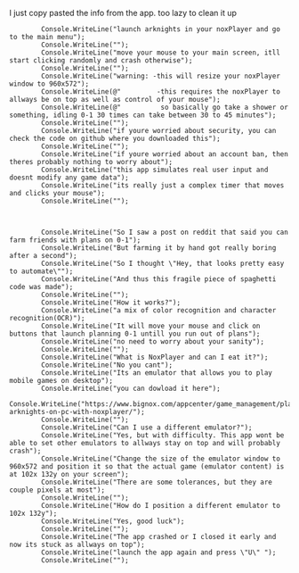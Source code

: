 I just copy pasted the info from the app. too lazy to clean it up


            Console.WriteLine("launch arknights in your noxPlayer and go to the main menu");
            Console.WriteLine("");
            Console.WriteLine("move your mouse to your main screen, itll start clicking randomly and crash otherwise");
            Console.WriteLine("");
            Console.WriteLine("warning: -this will resize your noxPlayer window to 960x572");
            Console.WriteLine(@"         -this requires the noxPlayer to allways be on top as well as control of your mouse");
            Console.WriteLine(@"          so basically go take a shower or something, idling 0-1 30 times can take between 30 to 45 minutes");
            Console.WriteLine("");
            Console.WriteLine("if youre worried about security, you can check the code on github where you downloaded this");
            Console.WriteLine("");
            Console.WriteLine("if youre worried about an account ban, then theres probably nothing to worry about");
            Console.WriteLine("this app simulates real user input and doesnt modify any game data");
            Console.WriteLine("its really just a complex timer that moves and clicks your mouse");
            Console.WriteLine("");
            
            
            
            Console.WriteLine("So I saw a post on reddit that said you can farm friends with plans on 0-1");
            Console.WriteLine("But farming it by hand got really boring after a second");
            Console.WriteLine("So I thought \"Hey, that looks pretty easy to automate\"");
            Console.WriteLine("And thus this fragile piece of spaghetti code was made");
            Console.WriteLine("");
            Console.WriteLine("How it works?");
            Console.WriteLine("a mix of color recognition and character recognition(OCR)");
            Console.WriteLine("It will move your mouse and click on buttons that launch planning 0-1 untill you run out of plans");
            Console.WriteLine("no need to worry about your sanity");
            Console.WriteLine("");
            Console.WriteLine("What is NoxPlayer and can I eat it?");
            Console.WriteLine("No you cant");
            Console.WriteLine("Its an emulator that allows you to play mobile games on desktop");
            Console.WriteLine("you can dowload it here");
            Console.WriteLine("https://www.bignox.com/appcenter/game_management/play-arknights-on-pc-with-noxplayer/");
            Console.WriteLine("");
            Console.WriteLine("Can I use a different emulator?");
            Console.WriteLine("Yes, but with difficulty. This app wont be able to set other emulators to allways stay on top and will probably crash");
            Console.WriteLine("Change the size of the emulator window to 960x572 and position it so that the actual game (emulator content) is at 102x 132y on your screen");
            Console.WriteLine("There are some tolerances, but they are couple pixels at most");
            Console.WriteLine("");
            Console.WriteLine("How do I position a different emulator to 102x 132y");
            Console.WriteLine("Yes, good luck");
            Console.WriteLine("");
            Console.WriteLine("The app crashed or I closed it early and now its stuck as allways on top");
            Console.WriteLine("launch the app again and press \"U\" ");
            Console.WriteLine("");
